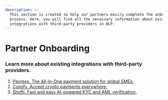 ```yaml
---
description: >-
  This section is created to help our partners easily complete the onboarding
  process. Here, you will find all the necessary information about existing
  integrations with third-party providers in WLP.
---
```


# Partner Onboarding

### Learn more about existing integrations with third-party providers.

1. [Payrexx. The All-in-One payment solution for global SMEs. ](payrexx.md)
2. [Coinify. Accept crypto payments everywhere.](coinify.md)
3. [Shufti. Fast and easy AI-powered KYC and AML verification.](shufti.md)
